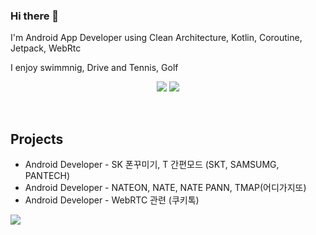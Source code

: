 ### Hi there 👋
I'm Android App Developer using Clean Architecture, Kotlin, Coroutine, Jetpack, WebRtc

I enjoy swimmnig, Drive and Tennis, Golf

<p align='center'>
  <img src="https://capsule-render.vercel.app/api?type=soft&color=0887f2&height=60&text=HyungJun%20Park&animation=fadeIn&fontSize=50&fontColor=ffffff&textBg=true" />
  <img src="https://capsule-render.vercel.app/api?type=soft&color=ffffff&height=40&text=Android%20Developer&fontSize=30&animation=scaleIn&fontColor=0887f2" />
  <br>

</p>
<br>

<h2>Projects</h2>

- Android Developer - SK 폰꾸미기, T 간편모드 (SKT, SAMSUMG, PANTECH)
- Android Developer - NATEON, NATE, NATE PANN, TMAP(어디가지또)
- Android Developer - WebRTC 관련 (쿠키톡)


<!--
**Roise/Roise** is a ✨ _special_ ✨ repository because its `README.md` (this file) appears on your GitHub profile.

Here are some ideas to get you started:

- 🔭 I’m currently working on ...
- 🌱 I’m currently learning ...
- 👯 I’m looking to collaborate on ...
- 🤔 I’m looking for help with ...
- 💬 Ask me about ...
- 📫 How to reach me: ...
- 😄 Pronouns: ...
- ⚡ Fun fact: ...
-->

<img src="https://img.shields.io/badge/Android-3DDC84?style=flat-square&logo=Android&logoColor=white"/>
